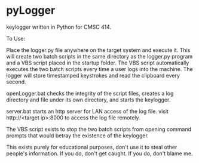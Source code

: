 # pyLogger
keylogger written in Python for CMSC 414.

To Use:

Place the logger.py file anywhere on the target system and execute it. This will create two batch scripts in the same directory as the logger.py program and a VBS script placed in the startup folder. The VBS script automatically executes the two batch scripts every time a user logs into the machine. The logger will store timestamped keystrokes and read the clipboard every second.

openLogger.bat checks the integrity of the script files, creates a log directory and file under its own directory, and starts the keylogger.

server.bat starts an http server for LAN access of the log file. visit http://\<target ip\>:8000 to access the log file remotely.
  
The VBS script exists to stop the two batch scripts from opening command prompts that would betray the existence of the keylogger.

This exists purely for educational purposes, don't use it to steal other people's information. If you do, don't get caught. If you do, don't blame me. 
